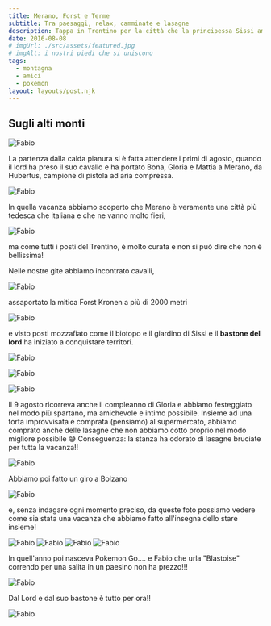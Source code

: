 ```yaml
---
title: Merano, Forst e Terme
subtitle: Tra paesaggi, relax, camminate e lasagne
description: Tappa in Trentino per la città che la principessa Sissi amò e che ci fece conoscere Hubertus
date: 2016-08-08
# imgUrl: ./src/assets/featured.jpg
# imgAlt: i nostri piedi che si uniscono
tags:
  - montagna
  - amici
  - pokemon
layout: layouts/post.njk
---
```

## Sugli alti monti

![Fabio](/assets/images/merano/panorama.jpg)

La partenza dalla calda pianura si è fatta attendere i primi di agosto, quando il lord ha preso il suo cavallo e ha portato Bona, Gloria e Mattia a Merano, da Hubertus, campione di pistola ad aria compressa.

![Fabio](/assets/images/merano/auto.jpg)

In quella vacanza abbiamo scoperto che Merano è veramente una città più tedesca che italiana e che ne vanno molto fieri,

![Fabio](/assets/images/merano/stemma.jpg)

ma come tutti i posti del Trentino, è molto curata e non si può dire che non è bellissima!

Nelle nostre gite abbiamo incontrato cavalli,

![Fabio](/assets/images/merano/cavallo.jpg)

assaportato la mitica Forst Kronen a più di 2000 metri

![Fabio](/assets/images/merano/forst-altura.jpg)

e visto posti mozzafiato come il biotopo e il giardino di Sissi e il **bastone del lord** ha iniziato a conquistare territori.

![Fabio](/assets/images/merano/biotopo.jpg)

![Fabio](/assets/images/merano/giardini.jpg)

![Fabio](/assets/images/merano/bastone.jpg)

Il 9 agosto ricorreva anche il compleanno di Gloria e abbiamo festeggiato nel modo più spartano, ma amichevole e intimo possibile. Insieme ad una torta improvvisata e comprata (pensiamo) al supermercato, abbiamo comprato anche delle lasagne che non abbiamo cotto proprio nel modo migliore possibile 😅 Conseguenza: la stanza ha odorato di lasagne bruciate per tutta la vacanza!!

![Fabio](/assets/images/merano/lasagne.jpg)

Abbiamo poi fatto un giro a Bolzano

![Fabio](/assets/images/merano/bolzano.jpg)

e, senza indagare ogni momento preciso, da queste foto possiamo vedere come sia stata una vacanza che abbiamo fatto all'insegna dello stare insieme!

![Fabio](/assets/images/merano/insieme.jpg)
![Fabio](/assets/images/merano/insieme-2.jpg)
![Fabio](/assets/images/merano/insieme-3.jpg)
![Fabio](/assets/images/merano/pioggia.jpg)

In quell'anno poi nasceva Pokemon Go.... e Fabio che urla "Blastoise" correndo per una salita in un paesino non ha prezzo!!!

![Fabio](/assets/images/merano/blastoise.jpg)

Dal Lord e dal suo bastone è tutto per ora!!

![Fabio](/assets/images/merano/lord.jpg)


